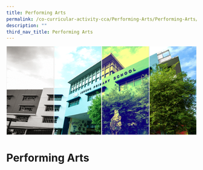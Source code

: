 ```yaml
---
title: Performing Arts
permalink: /co-curricular-activity-cca/Performing-Arts/Performing-Arts/
description: ""
third_nav_title: Performing Arts
---
```

![](/images/Banner.png)

Performing Arts
===============